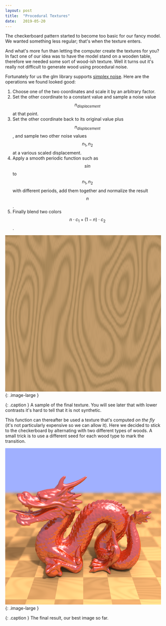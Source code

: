 ```yaml
---
layout: post
title:  "Procedural Textures"
date:   2019-05-20
---
```


The checkerboard pattern started to become too basic for our fancy model.
We wanted something less regular; that's when the texture enters.

And what's more fun than letting the computer create the textures for you?
In fact one of our idea was to have the model stand on a wooden table, therefore we needed some sort of wood-ish texture.
Well it turns out it's really not difficult to generate wood using procedural noise.

Fortunately for us the glm library supports [simplex noise](https://en.wikipedia.org/wiki/Simplex_noise).
Here are the operations we found looked good:

1. Choose one of the two coordinates and scale it by an arbitrary factor.
2. Set the other coordinate to a constant value and sample a noise value $$n_{displacement}$$ at that point.
3. Set the other coordinate back to its original value plus $$n_{displacement}$$, and sample two other noise values $$n_1, n_2$$ at a various scaled displacement.
4. Apply a smooth periodic function such as $$sin$$ to $$n_1, n_2$$ with different periods, add them together and normalize the result $$n$$.
5. Finally blend two colors $$n \cdot c_1 + (1 - n) \cdot c_2$$.

![](/img/wood_texture.bmp){: .image-large }

{: .caption }
A sample of the final texture.
You will see later that with lower contrasts it's hard to tell that it is not synthetic.

This function can thereafter be used a texture that's computed _on the fly_ (it's not particularly expensive so we can allow it).
Here we decided to stick to the checkerboard by alternating with two different types of woods.
A small trick is to use a different seed for each wood type to mark the transition.

![](/img/dragon_wood.bmp){: .image-large }

{: .caption }
The final result, our best image so far.
